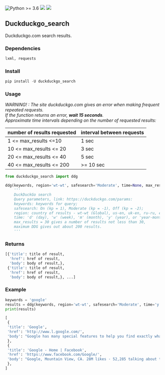 ![Python >= 3.6](https://img.shields.io/badge/python->=3.6-red.svg) [![](https://badgen.net/github/release/deedy5/duckduckgo_search)](https://github.com/deedy5/duckduckgo_search/releases) [![](https://badge.fury.io/py/duckduckgo-search.svg)](https://pypi.org/project/duckduckgo-search) 
## Duckduckgo_search

Duckduckgo.com search results.

### Dependencies
```python
lxml, requests
```
### Install
```python
pip install -U duckduckgo_search
```

### Usage
*WARNING! : The site duckduckgo.com gives an error when making frequent repeated requests.</br>
If the function returns an error, **wait 15 seconds**. </br>
Approximate time intervals depending on the number of requested results:* </br>

number of results requested | interval between requests |
---------------|---------------------------------------
1 <= max_results <=10 | 1 sec |
10 <= max_results <= 20 | 3 sec |
20 <= max_results <= 40 | 5 sec |
40 <= max_results <= 200 | >= 10 sec |



```python
from duckduckgo_search import ddg

ddg(keywords, region='wt-wt', safesearch='Moderate', time=None, max_results=30, **kwargs):
    '''
    DuckDuckGo search
    Query parameters, link: https://duckduckgo.com/params:
    keywords: keywords for query;
    safesearch: On (kp = 1), Moderate (kp = -1), Off (kp = -2);
    region: country of results - wt-wt (Global), us-en, uk-en, ru-ru, etc.;
    time: 'd' (day), 'w' (week), 'm' (month), 'y' (year), or 'year-month-date..year-month-date';    
    max_results = 30 gives a number of results not less than 30,   
    maximum DDG gives out about 200 results.
    '''
```
### Returns
```python
[{'title': title of result,
  'href': href of result,
  'body': body of result,},
 {'title': title of result,
  'href': href of result,
  'body': body of result,}, ...]
```
### Example
```python
keywords = 'google'
results = ddg(keywords, region='wt-wt', safesearch='Moderate', time='y', max_results=2)
print(results)
```
```python
[
 {
 'title': 'Google', 
 'href': 'http://www.l.google.com/', 
 'body': "Google has many special features to help you find exactly what you're looking for. Advertising Programs Business Solutions About Google."
 }, 
 {
 'title': 'Google - Home | Facebook', 
 'href': 'https://www.facebook.com/Google/', 
 'body': "Google, Mountain View, CA. 28M likes · 52,285 talking about this · 611 were here. Organizing the world's information and making it universally accessible... See actions taken by the people who manage and post content. Google Inc. is responsible for this Page."
 },
]
```

